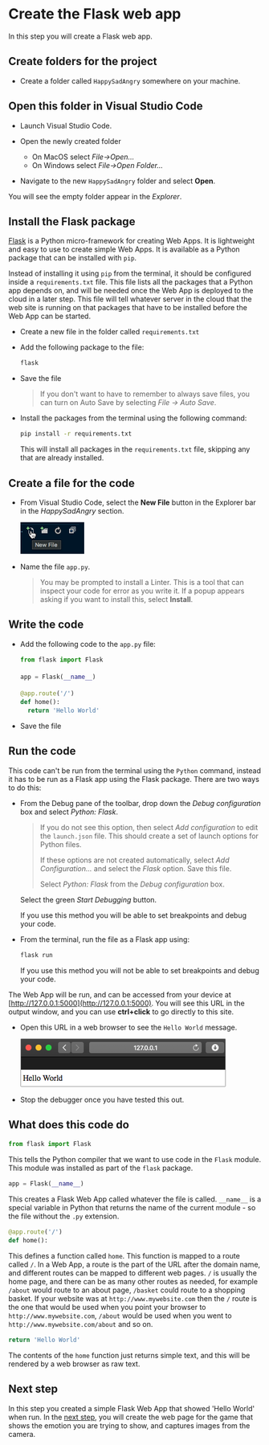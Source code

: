# Create the Flask web app

In this step you will create a Flask web app.

## Create folders for the project

* Create a folder called `HappySadAngry` somewhere on your machine.

## Open this folder in Visual Studio Code

* Launch Visual Studio Code.

* Open the newly created folder
  * On MacOS select *File->Open...*
  * On Windows select *File->Open Folder...*

* Navigate to the new `HappySadAngry` folder and select **Open**.

You will see the empty folder appear in the *Explorer*.

## Install the Flask package

[Flask](http://flask.pocoo.org) is a Python micro-framework for creating Web Apps. It is lightweight and easy to use to create simple Web Apps. It is available as a Python package that can be installed with `pip`.

Instead of installing it using `pip` from the terminal, it should be configured inside a `requirements.txt` file. This file lists all the packages that a Python app depends on, and will be needed once the Web App is deployed to the cloud in a later step. This file will tell whatever server in the cloud that the web site is running on that packages that have to be installed before the Web App can be started.

* Create a new file in the folder called `requirements.txt`
* Add the following package to the file:
  
  ```python
  flask
  ```

* Save the file

  > If you don't want to have to remember to always save files, you can turn on Auto Save by selecting *File -> Auto Save*.

* Install the packages from the terminal using the following command:
  
  ```sh
  pip install -r requirements.txt
  ```

  This will install all packages in the `requirements.txt` file, skipping any that are already installed.

## Create a file for the code

* From Visual Studio Code, select the **New File** button in the Explorer bar in the *HappySadAngry* section.

  ![The New File button in the Visual Studio Code explorer](../images/VSCodeNewFile.png)

* Name the file `app.py`.
  
  > You may be prompted to install a Linter. This is a tool that can inspect your code for error as you write it. If a popup appears asking if you want to install this, select **Install**.

## Write the code

* Add the following code to the `app.py` file:
  
  ```python
  from flask import Flask

  app = Flask(__name__)

  @app.route('/')
  def home():
    return 'Hello World'
  ```

* Save the file

## Run the code

This code can't be run from the terminal using the `Python` command, instead it has to be run as a Flask app using the Flask package. There are two ways to do this:

* From the Debug pane of the toolbar, drop down the *Debug configuration* box and select *Python: Flask*.
  
  > If you do not see this option, then select *Add configuration* to edit the `launch.json` file. This should create a set of launch options for Python files.
  >
  > If these options are not created automatically, select *Add Configuration...* and select the *Flask* option. Save this file.
  >
  > Select *Python: Flask* from the *Debug configuration* box.

  Select the green *Start Debugging* button.

  If you use this method you will be able to set breakpoints and debug your code.

* From the terminal, run the file as a Flask app using:
  
  ```sh
  flask run
  ```

  If you use this method you will not be able to set breakpoints and debug your code.

The Web App will be run, and can be accessed from your device at [http://127.0.0.1:5000](http://127.0.0.1:5000). You will see this URL in the output window, and you can use **ctrl+click** to go directly to this site.

* Open this URL in a web browser to see the `Hello World` message.

  ![A website showing Hello World](../images/HelloWorldOnWebSite.png)

* Stop the debugger once you have tested this out.

## What does this code do

```python
from flask import Flask
```

This tells the Python compiler that we want to use code in the `Flask` module. This module was installed as part of the `flask` package.

```python
app = Flask(__name__)
```

This creates a Flask Web App called whatever the file is called. `__name__` is a special variable in Python that returns the name of the current module - so the file without the `.py` extension.

```python
@app.route('/')
def home():
```

This defines a function called `home`. This function is mapped to a route called `/`. In a Web App, a route is the part of the URL after the domain name, and different routes can be mapped to different web pages. `/` is usually the home page, and there can be as many other routes as needed, for example `/about` would route to an about page, `/basket` could route to a shopping basket. If your website was at `http://www.mywebsite.com` then the `/` route is the one that would be used when you point your browser to `http://www.mywebsite.com`, `/about` would be used when you went to `http://www.mywebsite.com/about` and so on.

```python
return 'Hello World'
```

The contents of the `home` function just returns simple text, and this will be rendered by a web browser as raw text.

## Next step

In this step you created a simple Flask Web App that showed 'Hello World' when run. In the [next step](./CreateTheWebPage.md), you will create the web page for the game that shows the emotion you are trying to show, and captures images from the camera.
